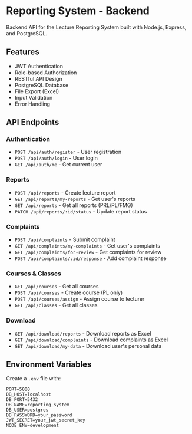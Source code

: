 # Reporting System - Backend

Backend API for the Lecture Reporting System built with Node.js, Express, and PostgreSQL.

## Features

- JWT Authentication
- Role-based Authorization
- RESTful API Design
- PostgreSQL Database
- File Export (Excel)
- Input Validation
- Error Handling

## API Endpoints

### Authentication
- `POST /api/auth/register` - User registration
- `POST /api/auth/login` - User login
- `GET /api/auth/me` - Get current user

### Reports
- `POST /api/reports` - Create lecture report
- `GET /api/reports/my-reports` - Get user's reports
- `GET /api/reports` - Get all reports (PRL/PL/FMG)
- `PATCH /api/reports/:id/status` - Update report status

### Complaints
- `POST /api/complaints` - Submit complaint
- `GET /api/complaints/my-complaints` - Get user's complaints
- `GET /api/complaints/for-review` - Get complaints for review
- `POST /api/complaints/:id/response` - Add complaint response

### Courses & Classes
- `GET /api/courses` - Get all courses
- `POST /api/courses` - Create course (PL only)
- `POST /api/courses/assign` - Assign course to lecturer
- `GET /api/classes` - Get all classes

### Download
- `GET /api/download/reports` - Download reports as Excel
- `GET /api/download/complaints` - Download complaints as Excel
- `GET /api/download/my-data` - Download user's personal data

## Environment Variables

Create a `.env` file with:

```env
PORT=5000
DB_HOST=localhost
DB_PORT=5432
DB_NAME=reporting_system
DB_USER=postgres
DB_PASSWORD=your_password
JWT_SECRET=your_jwt_secret_key
NODE_ENV=development
